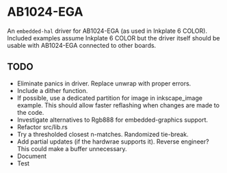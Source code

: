 # AB1024-EGA

An `embedded-hal` driver for AB1024-EGA (as used in Inkplate 6 COLOR). Included
examples assume Inkplate 6 COLOR but the driver itself should be usable with
AB1024-EGA connected to other boards.

## TODO
- Eliminate panics in driver.  Replace unwrap with proper errors.
- Include a dither function.
- If possible, use a dedicated partition for image in inkscape_image example.
  This should allow faster reflashing when changes are made to the code.
- Investigate alternatives to Rgb888 for embedded-graphics support.
- Refactor src/lib.rs
- Try a thresholded closest n-matches.  Randomized tie-break.
- Add partial updates (if the hardwrae supports it).  Reverse engineer?  This
  could make a buffer unnecessary.
- Document
- Test
